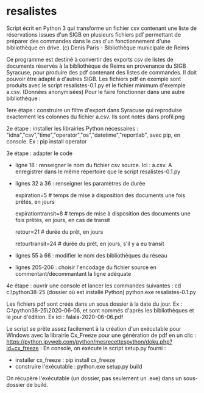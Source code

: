 # resalistes
Script écrit en Python 3 qui transforme un fichier csv contenant une liste de réservations issues d'un SIGB en plusieurs fichiers pdf permettant de préparer des commandes dans le cas d'un fonctionnement d'une bibliothèque en drive. (c) Denis Paris - Bibliothèque municipale de Reims


Ce programme est destiné à convertir des exports csv de listes de documents réservés à la bibliothèque de Reims en provenance du SIGB Syracuse, pour produire des pdf contenant des listes de commandes. Il doit pouvoir être adapté à d'autres SIGB. Les fichiers pdf en exemple sont produits avec le script resalistes-0.1.py et le fichier minimum d'exemple a.csv. (Données anonymisées)
Pour le faire fonctionner dans une autre bibliothèque :

1ere étape : construire un filtre d'export dans Syracuse qui reproduise exactement les colonnes du fichier a.csv. Ils sont notés dans profil.png

2e étape : installer les librairies Python nécessaires : "idna","csv","time","operator","os","datetime","reportlab", avec pip, en console.
Ex : pip install operator 

3e étape : adapter le code
- ligne 18 : renseigner le nom du fichier csv source. Ici : a.csv. A enregistrer dans le même répertoire que le script resalistes-0.1.py

- lignes 32 à 36 : renseigner les paramètres de durée

  expiration=5 # temps de mise à disposition des documents une fois prêtés, en jours

  expirationtransit=8 # temps de mise à disposition des documents une fois prêtés, en jours, en cas de transit

  retour=21 # durée du prêt, en jours

  retourtransit=24 # durée du prêt, en jours, s'il y a eu transit

- lignes 55 à 66 : modifier le nom des bibliothèques du réseau

- lignes 205-206 : choisir l'encodage du fichier source en commentant/décommantant la ligne adéquate

4e étape : ouvrir une console et lancer les commandes suivantes :
cd c:\python38-25 (dossier où est installé Python)
python.exe resalistes-0.1.py

Les fichiers pdf sont créés dans un sous dossier à la date du jour. Ex : C:\python38-25\2020-06-06, et sont nommés d'après les bibliothèques et le jour d'édition. Ex ici : falala-2020-06-06.pdf

Le script se prête assez facilement à la création d'un exécutable pour Windows avec la librairie Cx_Freeze pour une génération de pdf en un clic :
https://python.jpvweb.com/python/mesrecettespython/doku.php?id=cx_freeze : En console, on exécute le script setup.py fourni :
- installer cx_freeze : pip install cx_freeze
- construire l'exécutable : python.exe setup.py build

On récupère l'exécutable (un dossier, pas seulement un .exe) dans un sous-dossier de build.



